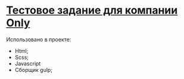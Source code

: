 # [Тестовое задание для компании Only](https://ivandnlv.github.io/testForOnly/)

Использовано в проекте:

- Html;
- Scss;
- Javascript
- Сборщик gulp;
